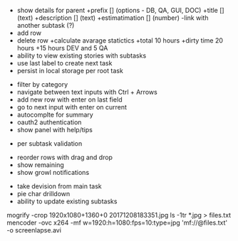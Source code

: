 
+ show details for parent
+prefix [] (options - DB, QA, GUI, DOC)
+title [] (text)
+description [] (text)
+estimatimation [] (number)
-link with another subtask (?)
+ add row
+ delete row
+calculate avarage statictics
+total 10 hours
+dirty time 20 hours
+15 hours DEV and 5 QA
+ ability to view existing stories with subtasks
+ use last label to create next task
+ persist in local storage per root task
- filter by category
- navigate between text inputs with Ctrl + Arrows
- add new row with enter on last field
- go to next input with enter on current
- autocomplte for summary
- oauth2 authentication
- show panel with help/tips
+ per subtask validation
- reorder rows with drag and drop
- show remaining
- show growl notifications
+ take devision from main task
+ pie char drilldown
+ ability to update existing subtasks

mogrify -crop 1920x1080+1360+0 20171208183351.jpg
ls -1tr *.jpg > files.txt
mencoder -ovc x264 -mf w=1920:h=1080:fps=10:type=jpg 'mf://@files.txt' -o screenlapse.avi
